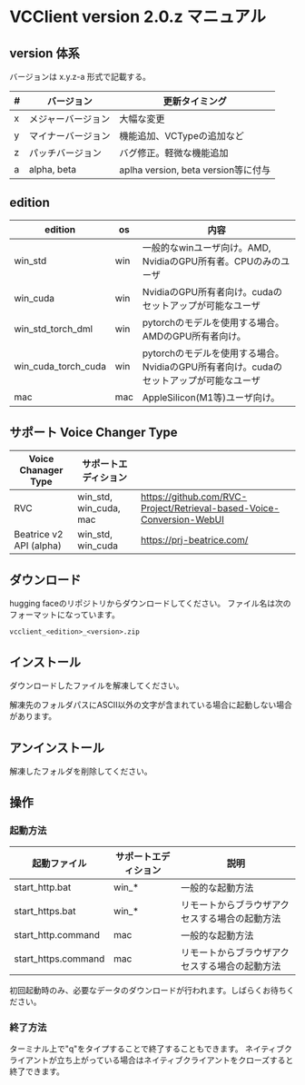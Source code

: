 # VCClient version 2.0.z マニュアル

## version 体系

バージョンは x.y.z-a 形式で記載する。

| #   | バージョン         | 更新タイミング                      |
| --- | ------------------ | ----------------------------------- |
| x   | メジャーバージョン | 大幅な変更                          |
| y   | マイナーバージョン | 機能追加、VCTypeの追加など          |
| z   | パッチバージョン   | バグ修正。軽微な機能追加            |
| a   | alpha, beta        | aplha version, beta version等に付与 |


## edition

| edition             | os  | 内容                                                                                   |
| ------------------- | --- | -------------------------------------------------------------------------------------- |
| win_std             | win | 一般的なwinユーザ向け。AMD, NvidiaのGPU所有者。CPUのみのユーザ                         |
| win_cuda            | win | NvidiaのGPU所有者向け。cudaのセットアップが可能なユーザ                                |
| win_std_torch_dml   | win | pytorchのモデルを使用する場合。AMDのGPU所有者向け。                                    |
| win_cuda_torch_cuda | win | pytorchのモデルを使用する場合。NvidiaのGPU所有者向け。cudaのセットアップが可能なユーザ |
| mac                 | mac | AppleSilicon(M1等)ユーザ向け。                                                         |

## サポート Voice Changer Type
| Voice Chanager Type     | サポートエディション   |                                                                       |
| ----------------------- | ---------------------- | --------------------------------------------------------------------- |
| RVC                     | win_std, win_cuda, mac | https://github.com/RVC-Project/Retrieval-based-Voice-Conversion-WebUI |
| Beatrice v2 API (alpha) | win_std, win_cuda      | https://prj-beatrice.com/                                             |


## ダウンロード
hugging faceのリポジトリからダウンロードしてください。
ファイル名は次のフォーマットになっています。

```
vcclient_<edition>_<version>.zip
```

## インストール
ダウンロードしたファイルを解凍してください。

解凍先のフォルダパスにASCII以外の文字が含まれている場合に起動しない場合があります。


## アンインストール
解凍したフォルダを削除してください。

## 操作
### 起動方法
| 起動ファイル        | サポートエディション | 説明                                           |
| ------------------- | -------------------- | ---------------------------------------------- |
| start_http.bat      | win_*                | 一般的な起動方法                               |
| start_https.bat     | win_*                | リモートからブラウザアクセスする場合の起動方法 |
| start_http.command  | mac                  | 一般的な起動方法                               |
| start_https.command | mac                  | リモートからブラウザアクセスする場合の起動方法 |

初回起動時のみ、必要なデータのダウンロードが行われます。しばらくお待ちください。

### 終了方法
ターミナル上で"q"をタイプすることで終了することもできます。
ネイティブクライアントが立ち上がっている場合はネイティブクライアントをクローズすると終了できます。



## 